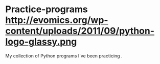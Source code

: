 # Practice-programs http://evomics.org/wp-content/uploads/2011/09/python-logo-glassy.png
My collection of Python programs I've been practicing .
